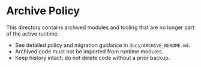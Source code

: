 # Archive Policy

This directory contains archived modules and tooling that are no longer part of the active runtime.

- See detailed policy and migration guidance in `docs/ARCHIVE_README.md`.
- Archived code must not be imported from runtime modules.
- Keep history intact; do not delete code without a prior backup.
